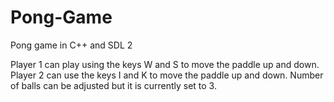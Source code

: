 # Pong-Game
Pong game in C++ and SDL 2

Player 1 can play using the keys W and S to move the paddle up and down. Player 2 can use the keys I and K to move the paddle up and down.
Number of balls can be adjusted but it is currently set to 3.
